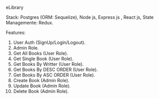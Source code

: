 eLibrary

Stack: Postgres (ORM: Sequelize), Node js, Express js , React js, State Managemente: Redux.

Features:

1. User Auth (SignUp/Login/Logout).
2. Admin Role.
3. Get All Books (User Role).
4. Get Single Book (User Role).
5. Get Books By Writter (User Role).
6. Get Books By DESC ORDER (User Role).
7. Get Books By ASC ORDER (User Role).
8. Create Book (Admin Role).
8. Update Book (Admin Role).
8. Delete Book (Admin Role).
